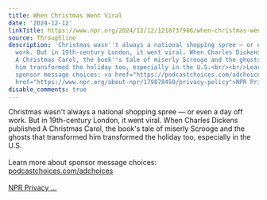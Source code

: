 ```yaml
---
title: When Christmas Went Viral
date: '2024-12-12'
linkTitle: https://www.npr.org/2024/12/12/1218737986/when-christmas-went-viral
source: Throughline
description: 'Christmas wasn''t always a national shopping spree — or even a day off
  work. But in 19th-century London, it went viral. When Charles Dickens published
  A Christmas Carol, the book''s tale of miserly Scrooge and the ghosts that transformed
  him transformed the holiday too, especially in the U.S.<br/><br/>Learn more about
  sponsor message choices: <a href="https://podcastchoices.com/adchoices">podcastchoices.com/adchoices</a><br/><br/><a
  href="https://www.npr.org/about-npr/179878450/privacy-policy">NPR Privacy ...'
disable_comments: true
---
```

Christmas wasn't always a national shopping spree — or even a day off work. But in 19th-century London, it went viral. When Charles Dickens published A Christmas Carol, the book's tale of miserly Scrooge and the ghosts that transformed him transformed the holiday too, especially in the U.S.<br/><br/>Learn more about sponsor message choices: <a href="https://podcastchoices.com/adchoices">podcastchoices.com/adchoices</a><br/><br/><a href="https://www.npr.org/about-npr/179878450/privacy-policy">NPR Privacy ...